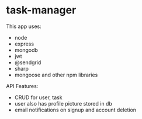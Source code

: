 # task-manager

This app uses:

- node
- express
- mongodb
- jwt
- @sendgrid
- sharp
- mongoose and other npm libraries

API Features:

- CRUD for user, task
- user also has profile picture stored in db
- email notifications on signup and account deletion
